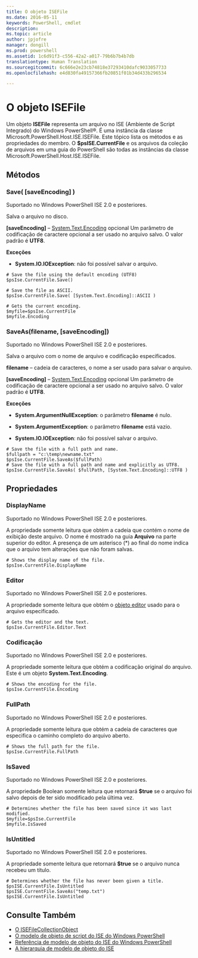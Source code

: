 ```yaml
---
title: O objeto ISEFile
ms.date: 2016-05-11
keywords: PowerShell, cmdlet
description: 
ms.topic: article
author: jpjofre
manager: dongill
ms.prod: powershell
ms.assetid: 1c6d91f3-c556-42a2-a017-79b6b7b4b7db
translationtype: Human Translation
ms.sourcegitcommit: 6c666e2e23cb74818e37293410dafc9033057733
ms.openlocfilehash: e4d830fa49157366fb20851f01b34d433b296534

---
```


# <a name="the-isefile-object"></a>O objeto ISEFile
  Um objeto **ISEFile** representa um arquivo no ISE (Ambiente de Script Integrado) do Windows PowerShell®. É uma instância da classe Microsoft.PowerShell.Host.ISE.ISEFile. Este tópico lista os métodos e as propriedades do membro. O **$psISE.CurrentFile** e os arquivos da coleção de arquivos em uma guia do PowerShell são todas as instâncias da classe Microsoft.PowerShell.Host.ISE.ISEFile.

## <a name="methods"></a>Métodos

###  <a name="a-namesave-overridea-save-saveencoding-"></a><a name="save-override"></a> Save\( \[saveEncoding\] \)
  Suportado no Windows PowerShell ISE 2.0 e posteriores. 

 Salva o arquivo no disco.

 **\[saveEncoding\]** – [System.Text.Encoding](http://msdn.microsoft.com/library/system.text.encoding.aspx) opcional
 Um parâmetro de codificação de caractere opcional a ser usado no arquivo salvo. O valor padrão é **UTF8**.

 **Exceções**
 -   **System.IO.IOException**: não foi possível salvar o arquivo.

```
# Save the file using the default encoding (UTF8)
$psIse.CurrentFile.Save()

# Save the file as ASCII.
$psIse.CurrentFile.Save( [System.Text.Encoding]::ASCII )

# Gets the current encoding.
$myfile=$psIse.CurrentFile
$myfile.Encoding

```

###  <a name="a-namesaveasa-saveasfilename-saveencoding"></a><a name="saveas"></a> SaveAs\(filename, \[saveEncoding\]\)
  Suportado no Windows PowerShell ISE 2.0 e posteriores. 

 Salva o arquivo com o nome de arquivo e codificação especificados.

 **filename** – cadeia de caracteres, o nome a ser usado para salvar o arquivo.

 **\[saveEncoding\]** – [System.Text.Encoding](http://msdn.microsoft.com/library/system.text.encoding.aspx) opcional
 Um parâmetro de codificação de caractere opcional a ser usado no arquivo salvo. O valor padrão é **UTF8**.

 **Exceções**
 -   **System.ArgumentNullException**: o parâmetro **filename** é nulo.

-   **System.ArgumentException**: o parâmetro **filename** está vazio.

-   **System.IO.IOException**: não foi possível salvar o arquivo.

```
# Save the file with a full path and name. 
$fullpath = "c:\temp\newname.txt"
$psIse.CurrentFile.SaveAs($fullPath) 
# Save the file with a full path and name and explicitly as UTF8. 
$psIse.CurrentFile.SaveAs( $fullPath, [System.Text.Encoding]::UTF8 )

```

## <a name="properties"></a>Propriedades

###  <a name="a-namedisplaynamea-displayname"></a><a name="Displayname"></a> DisplayName
  Suportado no Windows PowerShell ISE 2.0 e posteriores. 

 A propriedade somente leitura que obtém a cadeia que contém o nome de exibição deste arquivo. O nome é mostrado na guia **Arquivo** na parte superior do editor. A presença de um asterisco \(\*\) ao final do nome indica que o arquivo tem alterações que não foram salvas.

```
# Shows the display name of the file.
$psIse.CurrentFile.DisplayName

```

###  <a name="a-nameeditora-editor"></a><a name="Editor"></a> Editor
  Suportado no Windows PowerShell ISE 2.0 e posteriores. 

 A propriedade somente leitura que obtém o [objeto editor](The-ISEEditor-Object.md) usado para o arquivo especificado.

```
# Gets the editor and the text.
$psIse.CurrentFile.Editor.Text

```

###  <a name="a-nameencodinga-encoding"></a><a name="Encoding"></a> Codificação
  Suportado no Windows PowerShell ISE 2.0 e posteriores. 

 A propriedade somente leitura que obtém a codificação original do arquivo. Este é um objeto **System.Text.Encoding**.

```
# Shows the encoding for the file. 
$psIse.CurrentFile.Encoding

```

###  <a name="a-namefullpatha-fullpath"></a><a name="FullPath"></a> FullPath
  Suportado no Windows PowerShell ISE 2.0 e posteriores. 

 A propriedade somente leitura que obtém a cadeia de caracteres que especifica o caminho completo do arquivo aberto.

```
# Shows the full path for the file. 
$psIse.CurrentFile.FullPath

```

###  <a name="a-nameissaveda-issaved"></a><a name="IsSaved"></a> IsSaved
  Suportado no Windows PowerShell ISE 2.0 e posteriores. 

 A propriedade Boolean somente leitura que retornará **$true** se o arquivo foi salvo depois de ter sido modificado pela última vez.

```
# Determines whether the file has been saved since it was last modified.
$myfile=$psIse.CurrentFile
$myfile.IsSaved

```

###  <a name="a-nameisuntitleda-isuntitled"></a><a name="IsUntitled"></a> IsUntitled
  Suportado no Windows PowerShell ISE 2.0 e posteriores. 

 A propriedade somente leitura que retornará **$true** se o arquivo nunca recebeu um título.

```
# Determines whether the file has never been given a title.
$psISE.CurrentFile.IsUntitled
$psISE.CurrentFile.SaveAs("temp.txt")
$psISE.CurrentFile.IsUntitled

```

## <a name="see-also"></a>Consulte Também
- [O ISEFileCollectionObject](The-ISEFileCollection-Object.md) 
- [O modelo de objeto de script do ISE do Windows PowerShell](The-Windows-PowerShell-ISE-Scripting-Object-Model.md) 
- [Referência de modelo de objeto do ISE do Windows PowerShell](Windows-PowerShell-ISE-Object-Model-Reference.md) 
- [A hierarquia de modelo de objeto do ISE](The-ISE-Object-Model-Hierarchy.md)

  



<!--HONumber=Nov16_HO4-->


